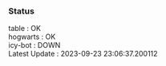### Status


table : OK  
hogwarts : OK  
icy-bot : DOWN  
Latest Update : 2023-09-23 23:06:37.200112
